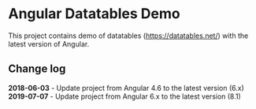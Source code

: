# Angular Datatables Demo
This project contains demo of datatables (https://datatables.net/) with the latest version of Angular.

## Change log
**2018-06-03** - Update project from Angular 4.6 to the latest version (6.x)
**2019-07-07** - Update project from Angular 6.x to the latest version (8.1)
